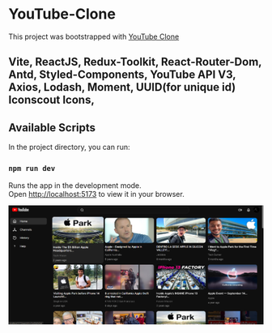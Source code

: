# YouTube-Clone
This project was bootstrapped with [YouTube Clone](https://youtube-clone-zak.vercel.app)

## Vite, ReactJS, Redux-Toolkit, React-Router-Dom, Antd, Styled-Components, YouTube API V3, Axios, Lodash, Moment, UUID(for unique id) Iconscout Icons,

## Available Scripts

In the project directory, you can run:

### `npm run dev`

Runs the app in the development mode.\
Open [http://localhost:5173](http://localhost:5173) to view it in your browser.


![Preview](/preview.png)
